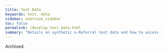 ```yaml
---
title: Test Data
keywords: test, data
sidebar: overview_sidebar
toc: false
permalink: /develop_test_data.html
summary: "Details on synthetic e-Referral test data and how to access it"
---
```


Archived.
